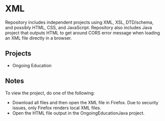 # XML
Repository includes independent projects using XML, XSL, DTD/schema, and possibly HTML, CSS, and JavaScript. Repository also includes Java project that outputs HTML to get around CORS error message when loading an XML file directly in a browser.

## Projects
* Ongoing Education

## Notes

To view the project, do one of the following:
 * Download all files and then open the XML file in Firefox. Due to security issues, only Firefox renders local XML files.
 * Open the HTML file output in the OngoingEducationJava project.